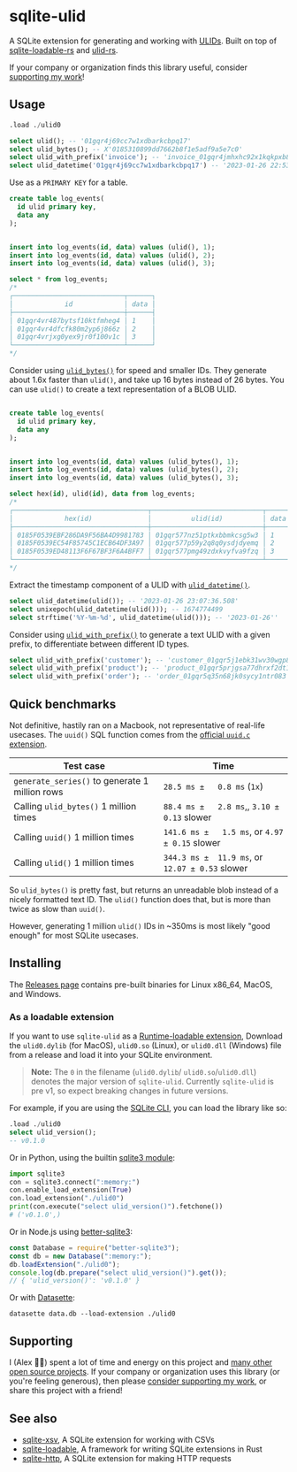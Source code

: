 # sqlite-ulid

A SQLite extension for generating and working with [ULIDs](https://github.com/ulid/spec). Built on top of [sqlite-loadable-rs](https://github.com/asg017/sqlite-loadable-rs) and [ulid-rs](https://github.com/dylanhart/ulid-rs).

If your company or organization finds this library useful, consider [supporting my work](#supporting)!

## Usage

```sql
.load ./ulid0

select ulid(); -- '01gqr4j69cc7w1xdbarkcbpq17'
select ulid_bytes(); -- X'0185310899dd7662b8f1e5adf9a5e7c0'
select ulid_with_prefix('invoice'); -- 'invoice_01gqr4jmhxhc92x1kqkpxb8j16'
select ulid_datetime('01gqr4j69cc7w1xdbarkcbpq17') -- '2023-01-26 22:53:20.556'
```

Use as a `PRIMARY KEY` for a table.

```sql
create table log_events(
  id ulid primary key,
  data any
);


insert into log_events(id, data) values (ulid(), 1);
insert into log_events(id, data) values (ulid(), 2);
insert into log_events(id, data) values (ulid(), 3);

select * from log_events;
/*
┌────────────────────────────┬──────┐
│             id             │ data │
├────────────────────────────┼──────┤
│ 01gqr4vr487bytsf10ktfmheg4 │ 1    │
│ 01gqr4vr4dfcfk80m2yp6j866z │ 2    │
│ 01gqr4vrjxg0yex9jr0f100v1c │ 3    │
└────────────────────────────┴──────┘
*/
```

Consider using [`ulid_bytes()`](./docs.md#ulid_bytes) for speed and smaller IDs. They generate about 1.6x faster than `ulid()`, and take up 16 bytes instead of 26 bytes. You can use `ulid()` to create a text representation of a BLOB ULID.

```sql

create table log_events(
  id ulid primary key,
  data any
);


insert into log_events(id, data) values (ulid_bytes(), 1);
insert into log_events(id, data) values (ulid_bytes(), 2);
insert into log_events(id, data) values (ulid_bytes(), 3);

select hex(id), ulid(id), data from log_events;
/*
┌──────────────────────────────────┬────────────────────────────┬──────┐
│             hex(id)              │          ulid(id)          │ data │
├──────────────────────────────────┼────────────────────────────┼──────┤
│ 0185F0539EBF286DA9F56BA4D9981783 │ 01gqr577nz51ptkxbbmkcsg5w3 │ 1    │
│ 0185F0539EC54F85745C1ECB64DF3A97 │ 01gqr577p59y2q8q0ysdjdyemq │ 2    │
│ 0185F0539ED48113F6F67BF3F6A4BFF7 │ 01gqr577pmg49zdxkvyfva9fzq │ 3    │
└──────────────────────────────────┴────────────────────────────┴──────┘
*/
```

Extract the timestamp component of a ULID with [`ulid_datetime()`](./docs.md#ulid_datetime).

```sql
select ulid_datetime(ulid()); -- '2023-01-26 23:07:36.508'
select unixepoch(ulid_datetime(ulid())); -- 1674774499
select strftime('%Y-%m-%d', ulid_datetime(ulid())); -- '2023-01-26''
```

Consider using [`ulid_with_prefix()`](./docs.md#ulid_with_prefix) to generate a text ULID with a given prefix, to differentiate between different ID types.

```sql
select ulid_with_prefix('customer'); -- 'customer_01gqr5j1ebk31wv30wgp8ebehj'
select ulid_with_prefix('product'); -- 'product_01gqr5prjgsa77dhrxf2dt1dgv'
select ulid_with_prefix('order'); -- 'order_01gqr5q35n68jk0sycy1ntr083'


```

## Quick benchmarks

Not definitive, hastily ran on a Macbook, not representative of real-life usecases. The `uuid()` SQL function comes from the [official `uuid.c` extension](https://sqlite.org/src/file/ext/misc/uuid.c).

| Test case                                      | Time                                            |
| ---------------------------------------------- | ----------------------------------------------- |
| `generate_series()` to generate 1 million rows | `28.5 ms ±   0.8 ms` (`1x`)                     |
| Calling `ulid_bytes()` 1 million times         | `88.4 ms ±   2.8 ms`,, `3.10 ± 0.13` slower     |
| Calling `uuid()` 1 million times               | `141.6 ms ±   1.5 ms`, or `4.97 ± 0.15` slower  |
| Calling `ulid()` 1 million times               | `344.3 ms ±  11.9 ms`, or `12.07 ± 0.53` slower |

So `ulid_bytes()` is pretty fast, but returns an unreadable blob instead of a nicely formatted text ID. The `ulid()` function does that, but is more than twice as slow than `uuid()`.

However, generating 1 million `ulid()` IDs in ~350ms is most likely "good enough" for most SQLite usecases.

## Installing

The [Releases page](https://github.com/asg017/sqlite-ulid/releases) contains pre-built binaries for Linux x86_64, MacOS, and Windows.

### As a loadable extension

If you want to use `sqlite-ulid` as a [Runtime-loadable extension](https://www.sqlite.org/loadext.html), Download the `ulid0.dylib` (for MacOS), `ulid0.so` (Linux), or `ulid0.dll` (Windows) file from a release and load it into your SQLite environment.

> **Note:**
> The `0` in the filename (`ulid0.dylib`/ `ulid0.so`/`ulid0.dll`) denotes the major version of `sqlite-ulid`. Currently `sqlite-ulid` is pre v1, so expect breaking changes in future versions.

For example, if you are using the [SQLite CLI](https://www.sqlite.org/cli.html), you can load the library like so:

```sql
.load ./ulid0
select ulid_version();
-- v0.1.0
```

Or in Python, using the builtin [sqlite3 module](https://docs.python.org/3/library/sqlite3.html):

```python
import sqlite3
con = sqlite3.connect(":memory:")
con.enable_load_extension(True)
con.load_extension("./ulid0")
print(con.execute("select ulid_version()").fetchone())
# ('v0.1.0',)
```

Or in Node.js using [better-sqlite3](https://github.com/WiseLibs/better-sqlite3):

```javascript
const Database = require("better-sqlite3");
const db = new Database(":memory:");
db.loadExtension("./ulid0");
console.log(db.prepare("select ulid_version()").get());
// { 'ulid_version()': 'v0.1.0' }
```

Or with [Datasette](https://datasette.io/):

```
datasette data.db --load-extension ./ulid0
```

## Supporting

I (Alex 👋🏼) spent a lot of time and energy on this project and [many other open source projects](https://github.com/asg017?tab=repositories&q=&type=&language=&sort=stargazers). If your company or organization uses this library (or you're feeling generous), then please [consider supporting my work](https://alexgarcia.xyz/work.html), or share this project with a friend!

## See also

- [sqlite-xsv](https://github.com/asg017/sqlite-xsv), A SQLite extension for working with CSVs
- [sqlite-loadable](https://github.com/asg017/sqlite-loadable-rs), A framework for writing SQLite extensions in Rust
- [sqlite-http](https://github.com/asg017/sqlite-http), A SQLite extension for making HTTP requests
